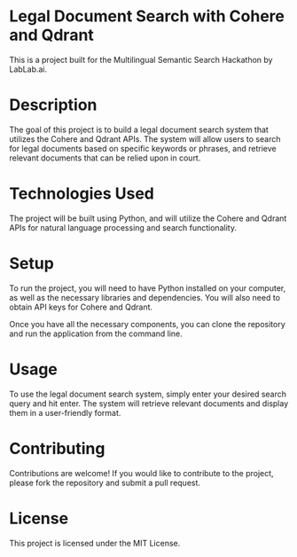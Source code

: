 # Legal Document Search with Cohere and Qdrant
This is a project built for the Multilingual Semantic Search Hackathon by LabLab.ai.

# Description
The goal of this project is to build a legal document search system that utilizes the Cohere and Qdrant APIs. The system will allow users to search for legal documents based on specific keywords or phrases, and retrieve relevant documents that can be relied upon in court.

# Technologies Used
The project will be built using Python, and will utilize the Cohere and Qdrant APIs for natural language processing and search functionality.

# Setup
To run the project, you will need to have Python installed on your computer, as well as the necessary libraries and dependencies. You will also need to obtain API keys for Cohere and Qdrant.

Once you have all the necessary components, you can clone the repository and run the application from the command line.

# Usage
To use the legal document search system, simply enter your desired search query and hit enter. The system will retrieve relevant documents and display them in a user-friendly format.

# Contributing
Contributions are welcome! If you would like to contribute to the project, please fork the repository and submit a pull request.

# License
This project is licensed under the MIT License.
